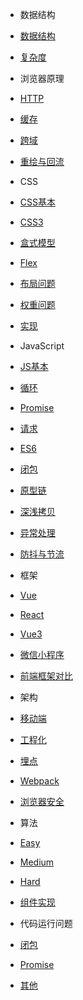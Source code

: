 * 数据结构
* [数据结构](/dataStructure/index.md)
* [复杂度](/dataStructure/timeComplexity.md)

* 浏览器原理
* [HTTP](/browser/http.md)
* [缓存](/browser/cache.md)
* [跨域](/browser/crossOrigin.md)
* [重绘与回流](/browser/reflowAndRepaint.md)

* CSS
* [CSS基本](/css/base.md)
* [CSS3](/css/css3.md)
* [盒式模型](/css/box.md)
* [Flex](/css/flex.md)
* [布局问题](/css/layout.md)
* [权重问题](/css/weights.md)
* [实现](/css/achieve.md)

* JavaScript
* [JS基本](/javascript/base.md)
* [循环](/javascript/for.md)
* [Promise](/javascript/promise.md)
* [请求](/javascript/request.md)
* [ES6](/javascript/es6.md)
* [闭包](/javascript/closure.md)
* [原型链](/javascript/prototypeChain.md)
* [深浅拷贝](/javascript/copy.md)
* [异常处理](/javascript/error.md)
* [防抖与节流](/javascript/antiShakeAnThrottling.md)

* 框架
* [Vue](/frame/vue.md)
* [React](/frame/react.md)
* [Vue3](/frame/vue3.md)
* [微信小程序](/frame/miniProgram.md)
* [前端框架对比](/frame/FEFrameDiff.md)

* 架构
* [移动端](/architecture/mobile.md)
* [工程化](/architecture/engineering.md)
* [埋点](/architecture/buriedPoint.md)
* [Webpack](/architecture/webpack.md)
* [浏览器安全](/architecture/safe.md)

* 算法
* [Easy](/algorithm/easy.md)
* [Medium](/algorithm/medium.md)
* [Hard](/algorithm/hard.md)
* [组件实现](/algorithm/components.md)

* 代码运行问题
* [闭包](/codeRunningProblem/closure.md)
* [Promise](/codeRunningProblem/promise.md)
* [其他](/codeRunningProblem/other.md)
